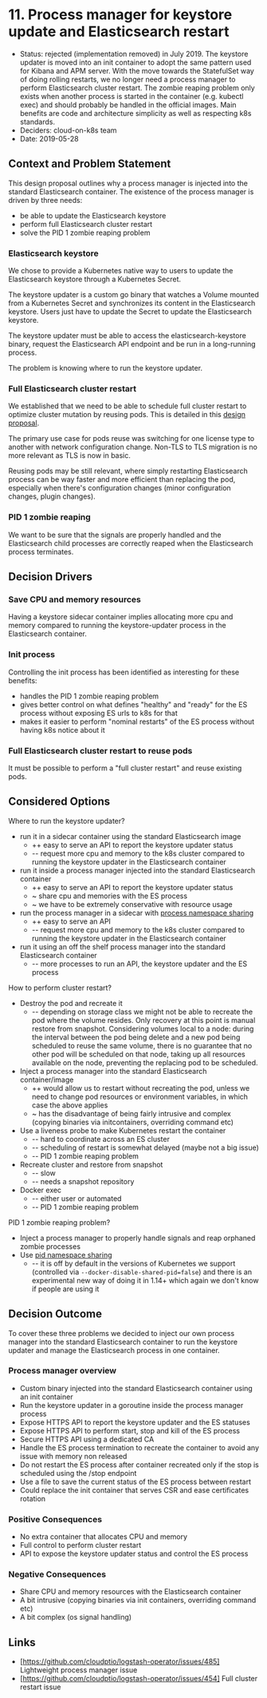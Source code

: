 # 11. Process manager for keystore update and Elasticsearch restart

* Status: rejected (implementation removed) in July 2019. The keystore updater is moved into an init container to adopt the same 
pattern used for Kibana and APM server. With the move towards the StatefulSet way of doing rolling restarts, we no longer need a
process manager to perform Elasticsearch cluster restart. The zombie reaping problem only exists when another process is started
in the container (e.g. kubectl exec) and should probably be handled in the official images.
Main benefits are code and architecture simplicity as well as respecting k8s standards.
* Deciders: cloud-on-k8s team
* Date: 2019-05-28

## Context and Problem Statement

This design proposal outlines why a process manager is injected into the standard Elasticsearch container.
The existence of the process manager is driven by three needs: 
* be able to update the Elasticsearch keystore 
* perform full Elasticsearch cluster restart
* solve the PID 1 zombie reaping problem

### Elasticsearch keystore

We chose to provide a Kubernetes native way to users to update the Elasticsearch keystore through a Kubernetes Secret.

The keystore updater is a custom go binary that watches a Volume mounted from a Kubernetes Secret and synchronizes its content
in the Elasticsearch keystore. Users just have to update the Secret to update the Elasticsearch keystore.

The keystore updater must be able to access the elasticsearch-keystore binary, request the Elasticsearch API endpoint 
and be run in a long-running process.

The problem is knowing where to run the keystore updater.

### Full Elasticsearch cluster restart

We established that we need to be able to schedule full cluster restart to optimize cluster mutation by reusing pods. 
This is detailed in this [design proposal](https://github.com/cloudptio/logstash-operator/blob/master/docs/design/0009-pod-reuse-es-restart.md).

The primary use case for pods reuse was switching for one license type to another with network configuration change. 
Non-TLS to TLS migration is no more relevant as TLS is now in basic.

Reusing pods may be still relevant, where simply restarting Elasticsearch process can be way faster
and more efficient than replacing the pod, especially when there's configuration changes 
(minor configuration changes, plugin changes).

### PID 1 zombie reaping

We want to be sure that the signals are properly handled and the Elasticsearch child processes are correctly reaped 
when the Elasticsearch process terminates.

## Decision Drivers

### Save CPU and memory resources

Having a keystore sidecar container implies allocating more cpu and memory compared to running the keystore-updater process in the
Elasticsearch container.

### Init process

Controlling the init process has been identified as interesting for these benefits:
- handles the PID 1 zombie reaping problem
- gives better control on what defines "healthy" and "ready" for the ES process without exposing ES urls to k8s for that
- makes it easier to perform "nominal restarts" of the ES process without having k8s notice about it

### Full Elasticsearch cluster restart to reuse pods

It must be possible to perform a "full cluster restart" and reuse existing pods.

## Considered Options

Where to run the keystore updater?
* run it in a sidecar container using the standard Elasticsearch image
    * ++ easy to serve an API to report the keystore updater status
    * -- request more cpu and memory to the k8s cluster compared to running the keystore updater in the Elasticsearch container
* run it inside a process manager injected into the standard Elasticsearch container
    * ++ easy to serve an API to report the keystore updater status
    * ~ share cpu and memories with the ES process
    * ~ we have to be extremely conservative with resource usage
* run the process manager in a sidecar with [process namespace sharing](https://kubernetes.io/docs/tasks/configure-pod-container/share-process-namespace/#understanding-process-namespace-sharing)
    * ++ easy to serve an API
    * -- request more cpu and memory to the k8s cluster compared to running the keystore updater in the Elasticsearch container
* run it using an off the shelf process manager into the standard Elasticsearch container
    * -- more processes to run an API, the keystore updater and the ES process

How to perform cluster restart?
* Destroy the pod and recreate it
    * -- depending on storage class we might not be able to recreate the pod where the volume resides. Only recovery at this point is manual restore from snapshot. 
    Considering volumes local to a node: during the interval between the pod being delete and a new pod being scheduled to reuse the same volume, there is no guarantee
    that no other pod will be scheduled on that node, taking up all resources available on the node, preventing the replacing pod to be scheduled.
* Inject a process manager into the standard Elasticsearch container/image
    * ++ would allow us to restart without recreating the pod, unless we need to change pod resources or environment variables, in which case the above applies
    * ~ has the disadvantage of being fairly intrusive and complex (copying binaries via initcontainers, overriding command etc)
* Use a liveness probe to make Kubernetes restart the container
    * -- hard to coordinate across an ES cluster
    * -- scheduling of restart is somewhat delayed (maybe not a big issue)
    * -- PID 1 zombie reaping problem
* Recreate cluster and restore from snapshot
    * -- slow
    * -- needs a snapshot repository
* Docker exec
    * -- either user or automated
    * -- PID 1 zombie reaping problem

PID 1 zombie reaping problem?
* Inject a process manager to properly handle signals and reap orphaned zombie processes
* Use [pid namespace sharing](https://kubernetes.io/docs/tasks/configure-pod-container/share-process-namespace/#understanding-process-namespace-sharing)
    * -- it is off by default in the versions of Kubernetes we support (controlled via `--docker-disable-shared-pid=false`) and there is an experimental new way of doing it in 1.14+ which again we don't know if people are using it

## Decision Outcome

To cover these three problems we decided to inject our own process manager into the standard Elasticsearch container 
to run the keystore updater and manage the Elasticsearch process in one container.

### Process manager overview

- Custom binary injected into the standard Elasticsearch container using an init container
- Run the keystore updater in a goroutine inside the process manager process
- Expose HTTPS API to report the keystore updater and the ES statuses
- Expose HTTPS API to perform start, stop and kill of the ES process
- Secure HTTPS API using a dedicated CA
- Handle the ES process termination to recreate the container to avoid any issue with memory non released
- Do not restart the ES process after container recreated only if the stop is scheduled using the /stop endpoint
- Use a file to save the current status of the ES process between restart
- Could replace the init container that serves CSR and ease certificates rotation 

### Positive Consequences

* No extra container that allocates CPU and memory
* Full control to perform cluster restart
* API to expose the keystore updater status and control the ES process

### Negative Consequences

* Share CPU and memory resources with the Elasticsearch container
* A bit intrusive (copying binaries via init containers, overriding command etc)
* A bit complex (os signal handling)

## Links

* [https://github.com/cloudptio/logstash-operator/issues/485] Lightweight process manager issue
* [https://github.com/cloudptio/logstash-operator/issues/454] Full cluster restart issue 